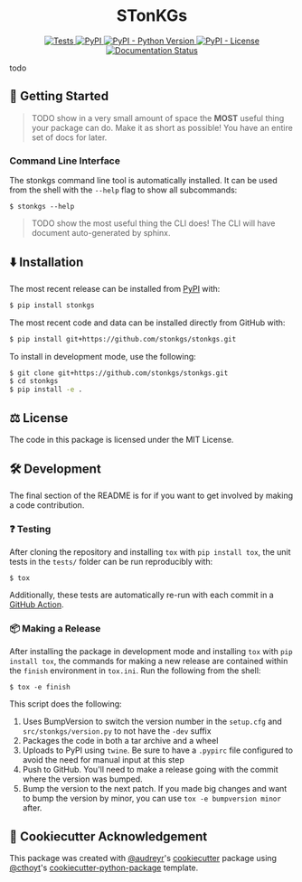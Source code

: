 <!--
<p align="center">
  <img src="docs/source/logo.png" height="150">
</p>
-->

<h1 align="center">
  STonKGs
</h1>

<p align="center">
    <a href="https://github.com/stonkgs/stonkgs/actions?query=workflow%3ATests">
        <img alt="Tests" src="https://github.com/stonkgs/stonkgs/workflows/Tests/badge.svg" />
    </a>
    <a href="https://pypi.org/project/stonkgs">
        <img alt="PyPI" src="https://img.shields.io/pypi/v/stonkgs" />
    </a>
    <a href="https://pypi.org/project/stonkgs">
        <img alt="PyPI - Python Version" src="https://img.shields.io/pypi/pyversions/stonkgs" />
    </a>
    <a href="https://github.com/stonkgs/stonkgs/blob/main/LICENSE">
        <img alt="PyPI - License" src="https://img.shields.io/pypi/l/stonkgs" />
    </a>
    <a href='https://stonkgs.readthedocs.io/en/latest/?badge=latest'>
        <img src='https://readthedocs.org/projects/stonkgs/badge/?version=latest' alt='Documentation Status' />
    </a>
</p>

todo

## 💪 Getting Started

> TODO show in a very small amount of space the **MOST** useful thing your package can do.
Make it as short as possible! You have an entire set of docs for later.

### Command Line Interface

The stonkgs command line tool is automatically installed. It can
be used from the shell with the `--help` flag to show all subcommands:

```shell
$ stonkgs --help
```

> TODO show the most useful thing the CLI does! The CLI will have document auto-generated
by sphinx.

## ⬇️ Installation

The most recent release can be installed from
[PyPI](https://pypi.org/project/stonkgs/) with:

```bash
$ pip install stonkgs
```

The most recent code and data can be installed directly from GitHub with:

```bash
$ pip install git+https://github.com/stonkgs/stonkgs.git
```

To install in development mode, use the following:

```bash
$ git clone git+https://github.com/stonkgs/stonkgs.git
$ cd stonkgs
$ pip install -e .
```

## ⚖️ License

The code in this package is licensed under the MIT License.

## 🛠️ Development

The final section of the README is for if you want to get involved by making a code contribution.

### ❓ Testing

After cloning the repository and installing `tox` with `pip install tox`, the unit tests in the `tests/` folder can be
run reproducibly with:

```shell
$ tox
```

Additionally, these tests are automatically re-run with each commit in a [GitHub Action](https://github.com/stonkgs/stonkgs/actions?query=workflow%3ATests).

### 📦 Making a Release

After installing the package in development mode and installing
`tox` with `pip install tox`, the commands for making a new release are contained within the `finish` environment
in `tox.ini`. Run the following from the shell:

```shell
$ tox -e finish
```

This script does the following:

1. Uses BumpVersion to switch the version number in the `setup.cfg` and
   `src/stonkgs/version.py` to not have the `-dev` suffix
2. Packages the code in both a tar archive and a wheel
3. Uploads to PyPI using `twine`. Be sure to have a `.pypirc` file configured to avoid the need for manual input at this
   step
4. Push to GitHub. You'll need to make a release going with the commit where the version was bumped.
5. Bump the version to the next patch. If you made big changes and want to bump the version by minor, you can
   use `tox -e bumpversion minor` after.

## 🍪 Cookiecutter Acknowledgement

This package was created with [@audreyr](https://github.com/audreyr)'s
[cookiecutter](https://github.com/cookiecutter/cookiecutter) package using [@cthoyt](https://github.com/cthoyt)'s
[cookiecutter-python-package](https://github.com/cthoyt/cookiecutter-python-package) template.
